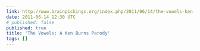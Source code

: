 ```yaml
---
link: http://www.brainpickings.org/index.php/2011/06/14/the-vowels-ken-burns-parody/
date: 2011-06-14 12:30 UTC
# published: false
published: true
title: 'The Vowels: A Ken Burns Parody'
tags: []
---
```



